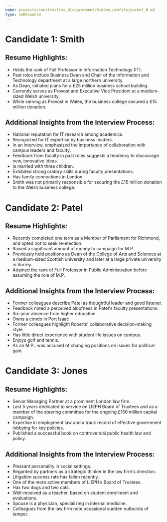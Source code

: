 ```yaml
---
name: projects/constructive_disagreement/hidden_profile/packet_B.md
type: noResponse
---
```


# Candidate 1: Smith

## Resume Highlights:

- Holds the rank of Full Professor in Information Technology (IT).
- Past roles include Business Dean and Chair of the Information and Technology department at a large northern university.
- As Dean, initiated plans for a £25 million business school building.
- Currently serves as Provost and Executive Vice President at a medium-sized Welsh university.
- While serving as Provost in Wales, the business college secured a £15 million donation.

## Additional Insights from the Interview Process:

- National reputation for IT research among academics.
- Recognized for IT expertise by business leaders.
- In an interview, emphasized the importance of collaboration with campus leaders and faculty.
- Feedback from faculty in past roles suggests a tendency to discourage new, innovative ideas.
- Is married with three children.
- Exhibited strong oratory skills during faculty presentations.
- Has family connections in London.
- Smith was not primarily responsible for securing the £15 million donation to the Welsh business college.

# Candidate 2: Patel

## Resume Highlights:

- Recently completed one term as a Member of Parliament for Richmond, and opted not to seek re-election.
- Raised a significant amount of money to campaign for M.P.
- Previously held positions as Dean of the College of Arts and Sciences at a medium-sized Scottish university and later at a large private university in Surrey.
- Attained the rank of Full Professor in Public Administration before assuming the role of M.P.

## Additional Insights from the Interview Process:

- Former colleagues describe Patel as thoughtful leader and good listener.
- Feedback noted a perceived aloofness in Patel's faculty presentations.
- Six-year absence from higher education.
- Owns a condo in Port Isaac
- Former colleagues highlight Roberts' collaborative decision-making style.
- Has little direct experience with student life issues on campus.
- Enjoys golf and tennis.
- As an M.P., was accused of changing positions on issues for political gain.

# Candidate 3: Jones

## Resume Highlights:

- Senior Managing Partner at a prominent London law firm.
- Last 5 years dedicated to service on LIEPH Board of Trustees and as a member of the steering committee for the ongoing £150 million capital campaign.
- Expertise in employment law and a track record of effective government lobbying for key policies.
- Published a successful book on controversial public health law and policy.

## Additional Insights from the Interview Process:

- Pleasant personality in social settings.
- Regarded by partners as a strategic thinker in the law firm's direction.
- Litigation success rate has fallen recently.
- One of the more active members of LIEPH’s Board of Trustees.
- Has two dogs and two cats.
- Well-received as a teacher, based on student enrollment and evaluations.
- Spouse is a physician, specializing in internal medicine.
- Colleagues from the law firm note occasional sudden outbursts of temper.
